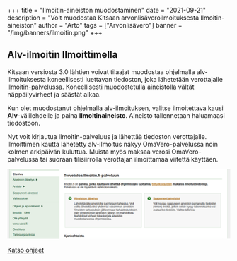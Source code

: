 +++
title = "Ilmoitin-aineiston muodostaminen"
date = "2021-09-21"
description = "Voit muodostaa Kitsaan arvonlisäveroilmoituksesta Ilmoitin-aineiston"
author = "Arto"
tags = ["Arvonlisävero"]
banner = "/img/banners/ilmoitin.png"
+++

## Alv-ilmoitin Ilmoittimella

Kitsaan versiosta 3.0 lähtien voivat tilaajat muodostaa ohjelmalla alv-ilmoituksesta koneellisesti luettavan tiedoston, joka lähetetään verottajalle [Ilmoitin-palvelussa](https://ilmoitin.fi). Koneellisesti muodostetulla aineistolla vältät näppäilyvirheet ja säästät aikaa.

Kun olet muodostanut ohjelmalla alv-ilmoituksen, valitse ilmoitettava kausi **Alv**-välilehdelle ja paina **Ilmoitinaineisto**. Aineisto tallennetaan haluamaasi tiedostoon.

Nyt voit kirjautua Ilmoitin-palveluus ja lähettää tiedoston verottajalle. Ilmoittimen kautta lähetetty alv-ilmoitus näkyy OmaVero-palvelussa noin kolmen arkipäivän kuluttua. Muista myös maksaa verosi OmaVero-palvelussa tai suoraan tilisiirrolla verottajan ilmoittamaa viitettä käyttäen.

![](/img/fi/alv/ilmoitin3.png)

[Katso ohjeet](/docs/alv/ilmoitus/ilmoitin/)

